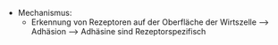 - Mechanismus: 
	- Erkennung von Rezeptoren auf der Oberfläche der Wirtszelle --> Adhäsion --> Adhäsine sind Rezeptorspezifisch